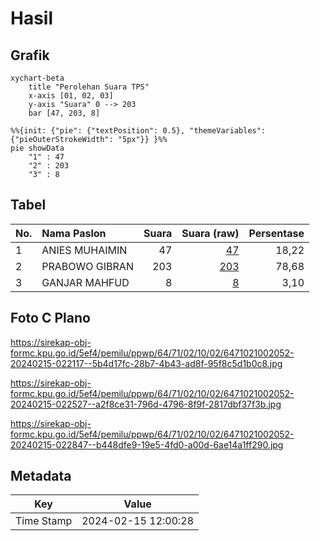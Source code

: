 # Hasil

## Grafik

```mermaid
xychart-beta
    title "Perolehan Suara TPS"
    x-axis [01, 02, 03]
    y-axis "Suara" 0 --> 203
    bar [47, 203, 8]
```

```mermaid
%%{init: {"pie": {"textPosition": 0.5}, "themeVariables": {"pieOuterStrokeWidth": "5px"}} }%%
pie showData
    "1" : 47
    "2" : 203
    "3" : 8
```

## Tabel

| No. | Nama Paslon    | Suara | Suara (raw) | Persentase |
|:--- |:-------------- | -----:| -----------:| ----------:|
| 1   | ANIES MUHAIMIN | 47    | [47][p-1]   | 18,22      |
| 2   | PRABOWO GIBRAN | 203   | [203][p-2]  | 78,68      |
| 3   | GANJAR MAHFUD  | 8     | [8][p-3]    | 3,10       |


[p-1]: https://github.com/gigit-pemilu/pemilu-2024-64-kalimantan-timur/blob/main/pilpres/hitung-suara/sub/64-kalimantan-timur/sub/71-kota-balikpapan/sub/02-balikpapan-barat/sub/1002-baru-tengah/sub/052-tps/sub/paslon-1.txt
[p-2]: https://github.com/gigit-pemilu/pemilu-2024-64-kalimantan-timur/blob/main/pilpres/hitung-suara/sub/64-kalimantan-timur/sub/71-kota-balikpapan/sub/02-balikpapan-barat/sub/1002-baru-tengah/sub/052-tps/sub/paslon-2.txt
[p-3]: https://github.com/gigit-pemilu/pemilu-2024-64-kalimantan-timur/blob/main/pilpres/hitung-suara/sub/64-kalimantan-timur/sub/71-kota-balikpapan/sub/02-balikpapan-barat/sub/1002-baru-tengah/sub/052-tps/sub/paslon-3.txt

## Foto C Plano

https://sirekap-obj-formc.kpu.go.id/5ef4/pemilu/ppwp/64/71/02/10/02/6471021002052-20240215-022117--5b4d17fc-28b7-4b43-ad8f-95f8c5d1b0c8.jpg

https://sirekap-obj-formc.kpu.go.id/5ef4/pemilu/ppwp/64/71/02/10/02/6471021002052-20240215-022527--a2f8ce31-796d-4796-8f9f-2817dbf37f3b.jpg

https://sirekap-obj-formc.kpu.go.id/5ef4/pemilu/ppwp/64/71/02/10/02/6471021002052-20240215-022847--b448dfe9-19e5-4fd0-a00d-6ae14a1ff290.jpg


## Metadata

| Key        | Value               |
| ---------- | ------------------- |
| Time Stamp | 2024-02-15 12:00:28 |



